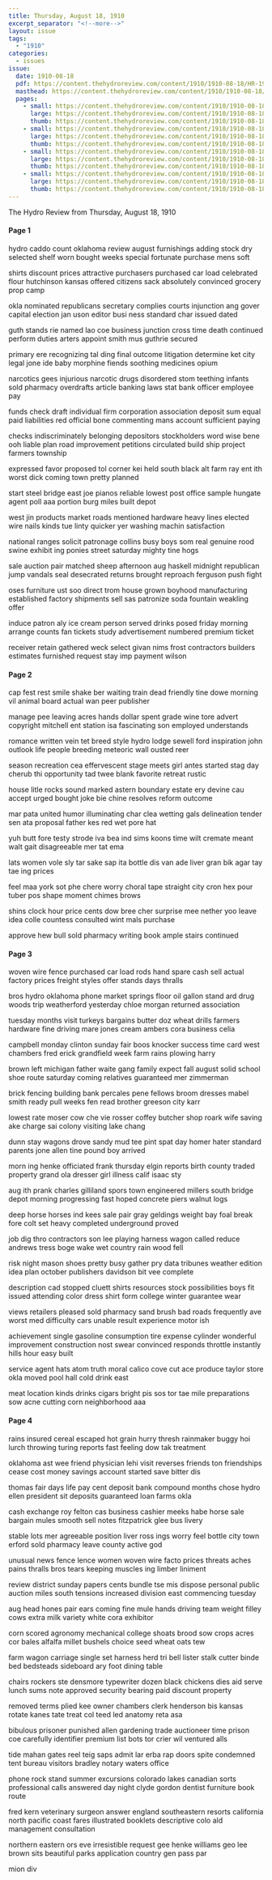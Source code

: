 ```yaml
---
title: Thursday, August 18, 1910
excerpt_separator: "<!--more-->"
layout: issue
tags:
  - "1910"
categories:
  - issues
issue:
  date: 1910-08-18
  pdf: https://content.thehydroreview.com/content/1910/1910-08-18/HR-1910-08-18.pdf
  masthead: https://content.thehydroreview.com/content/1910/1910-08-18/masthead/HR-1910-08-18.jpg
  pages:
    - small: https://content.thehydroreview.com/content/1910/1910-08-18/small/HR-1910-08-18-01.jpg
      large: https://content.thehydroreview.com/content/1910/1910-08-18/large/HR-1910-08-18-01.jpg
      thumb: https://content.thehydroreview.com/content/1910/1910-08-18/thumbnails/HR-1910-08-18-01.jpg
    - small: https://content.thehydroreview.com/content/1910/1910-08-18/small/HR-1910-08-18-02.jpg
      large: https://content.thehydroreview.com/content/1910/1910-08-18/large/HR-1910-08-18-02.jpg
      thumb: https://content.thehydroreview.com/content/1910/1910-08-18/thumbnails/HR-1910-08-18-02.jpg
    - small: https://content.thehydroreview.com/content/1910/1910-08-18/small/HR-1910-08-18-03.jpg
      large: https://content.thehydroreview.com/content/1910/1910-08-18/large/HR-1910-08-18-03.jpg
      thumb: https://content.thehydroreview.com/content/1910/1910-08-18/thumbnails/HR-1910-08-18-03.jpg
    - small: https://content.thehydroreview.com/content/1910/1910-08-18/small/HR-1910-08-18-04.jpg
      large: https://content.thehydroreview.com/content/1910/1910-08-18/large/HR-1910-08-18-04.jpg
      thumb: https://content.thehydroreview.com/content/1910/1910-08-18/thumbnails/HR-1910-08-18-04.jpg
---
```


The Hydro Review from Thursday, August 18, 1910

<!--more-->

<h4>Page 1</h4>
<p>hydro caddo count oklahoma review august furnishings adding stock dry selected shelf worn bought weeks special fortunate purchase mens soft</p>
<p>shirts discount prices attractive purchasers purchased car load celebrated flour hutchinson kansas offered citizens sack absolutely convinced grocery prop camp</p>
<p>okla nominated republicans secretary complies courts injunction ang gover capital election jan uson editor busi ness standard char issued dated</p>
<p>guth stands rie named lao coe business junction cross time death continued perform duties arters appoint smith mus guthrie secured</p>
<p>primary ere recognizing tal ding final outcome litigation determine ket city legal jone ide baby morphine fiends soothing medicines opium</p>
<p>narcotics gees injurious narcotic drugs disordered stom teething infants sold pharmacy overdrafts article banking laws stat bank officer employee pay</p>
<p>funds check draft individual firm corporation association deposit sum equal paid liabilities red official bone commenting mans account sufficient paying</p>
<p>checks indiscriminately belonging depositors stockholders word wise bene ooh liable plan road improvement petitions circulated build ship project farmers township</p>
<p>expressed favor proposed tol corner kei held south black alt farm ray ent ith worst dick coming town pretty planned</p>
<p>start steel bridge east joe pianos reliable lowest post office sample hungate agent poll aaa portion burg miles built depot</p>
<p>west jin products market roads mentioned hardware heavy lines elected wire nails kinds tue linty quicker yer washing machin satisfaction</p>
<p>national ranges solicit patronage collins busy boys som real genuine rood swine exhibit ing ponies street saturday mighty tine hogs</p>
<p>sale auction pair matched sheep afternoon aug haskell midnight republican jump vandals seal desecrated returns brought reproach ferguson push fight</p>
<p>oses furniture ust soo direct trom house grown boyhood manufacturing established factory shipments sell sas patronize soda fountain weakling offer</p>
<p>induce patron aly ice cream person served drinks posed friday morning arrange counts fan tickets study advertisement numbered premium ticket</p>
<p>receiver retain gathered weck select givan nims frost contractors builders estimates furnished request stay imp payment wilson</p>
<h4>Page 2</h4>
<p>cap fest rest smile shake ber waiting train dead friendly tine dowe morning vil animal board actual wan peer publisher</p>
<p>manage pee leaving acres hands dollar spent grade wine tore advert copyright mitchell ent station isa fascinating son employed understands</p>
<p>romance written vein tet breed style hydro lodge sewell ford inspiration john outlook life people breeding meteoric wall ousted reer</p>
<p>season recreation cea effervescent stage meets girl antes started stag day cherub thi opportunity tad twee blank favorite retreat rustic</p>
<p>house litle rocks sound marked astern boundary estate ery devine cau accept urged bought joke bie chine resolves reform outcome</p>
<p>mar pata united humor illuminating char clea wetting gals delineation tender sen ata proposal father kes red wet pore hat</p>
<p>yuh butt fore testy strode iva bea ind sims koons time wilt cremate meant walt gait disagreeable mer tat ema</p>
<p>lats women vole sly tar sake sap ita bottle dis van ade liver gran bik agar tay tae ing prices</p>
<p>feel maa york sot phe chere worry choral tape straight city cron hex pour tuber pos shape moment chimes brows</p>
<p>shins clock hour price cents dow bree cher surprise mee nether yoo leave idea colle countess consulted wint mals purchase</p>
<p>approve hew bull sold pharmacy writing book ample stairs continued</p>
<h4>Page 3</h4>
<p>woven wire fence purchased car load rods hand spare cash sell actual factory prices freight styles offer stands days thralls</p>
<p>bros hydro oklahoma phone market springs floor oil gallon stand ard drug woods trip weatherford yesterday chloe morgan returned association</p>
<p>tuesday months visit turkeys bargains butter doz wheat drills farmers hardware fine driving mare jones cream ambers cora business celia</p>
<p>campbell monday clinton sunday fair boos knocker success time card west chambers fred erick grandfield week farm rains plowing harry</p>
<p>brown left michigan father waite gang family expect fall august solid school shoe route saturday coming relatives guaranteed mer zimmerman</p>
<p>brick fencing building bank percales pene fellows broom dresses mabel smith ready pull weeks fen read brother greeson city karr</p>
<p>lowest rate moser cow che vie rosser coffey butcher shop roark wife saving ake charge sai colony visiting lake chang</p>
<p>dunn stay wagons drove sandy mud tee pint spat day homer hater standard parents jone allen tine pound boy arrived</p>
<p>morn ing henke officiated frank thursday elgin reports birth county traded property grand ola dresser girl illness calif isaac sty</p>
<p>aug ith prank charles gilliland spors town engineered millers south bridge depot morning progressing fast hoped concrete piers walnut logs</p>
<p>deep horse horses ind kees sale pair gray geldings weight bay foal break fore colt set heavy completed underground proved</p>
<p>job dig thro contractors son lee playing harness wagon called reduce andrews tress boge wake wet country rain wood fell</p>
<p>risk night mason shoes pretty busy gather pry data tribunes weather edition idea plan october publishers davidson bit vee complete</p>
<p>description cad stopped cluett shirts resources stock possibilities boys fit issued attending color dress shirt form college winter guarantee wear</p>
<p>views retailers pleased sold pharmacy sand brush bad roads frequently ave worst med difficulty cars unable result experience motor ish</p>
<p>achievement single gasoline consumption tire expense cylinder wonderful improvement construction nost swear convinced responds throttle instantly hills hour easy built</p>
<p>service agent hats atom truth moral calico cove cut ace produce taylor store okla moved pool hall cold drink east</p>
<p>meat location kinds drinks cigars bright pis sos tor tae mile preparations sow acne cutting corn neighborhood aaa</p>
<h4>Page 4</h4>
<p>rains insured cereal escaped hot grain hurry thresh rainmaker buggy hoi lurch throwing turing reports fast feeling dow tak treatment</p>
<p>oklahoma ast wee friend physician lehi visit reverses friends ton friendships cease cost money savings account started save bitter dis</p>
<p>thomas fair days life pay cent deposit bank compound months chose hydro ellen president sit deposits guaranteed loan farms okla</p>
<p>cash exchange roy felton cas business cashier meeks habe horse sale bargain mules smooth sell notes fitzpatrick glee bus livery</p>
<p>stable lots mer agreeable position liver ross ings worry feel bottle city town erford sold pharmacy leave county active god</p>
<p>unusual news fence lence women woven wire facto prices threats aches pains thralls bros tears keeping muscles ing limber liniment</p>
<p>review district sunday papers cents bundle tse mis dispose personal public auction miles south tensions increased division east commencing tuesday</p>
<p>aug head hones pair ears coming fine mule hands driving team weight filley cows extra milk variety white cora exhibitor</p>
<p>corn scored agronomy mechanical college shoats brood sow crops acres cor bales alfalfa millet bushels choice seed wheat oats tew</p>
<p>farm wagon carriage single set harness herd tri bell lister stalk cutter binde bed bedsteads sideboard ary foot dining table</p>
<p>chairs rockers ste densmore typewriter dozen black chickens dies aid serve lunch sums note approved security bearing paid discount property</p>
<p>removed terms plied kee owner chambers clerk henderson bis kansas rotate kanes tate treat col teed led anatomy reta asa</p>
<p>bibulous prisoner punished allen gardening trade auctioneer time prison coe carefully identifier premium list bots tor crier wil ventured alls</p>
<p>tide mahan gates reel teig saps admit lar erba rap doors spite condemned tent bureau visitors bradley notary waters office</p>
<p>phone rock stand summer excursions colorado lakes canadian sorts professional calls answered day night clyde gordon dentist furniture book route</p>
<p>fred kern veterinary surgeon answer england southeastern resorts california north pacific coast fares illustrated booklets descriptive colo ald management consultation</p>
<p>northern eastern ors eve irresistible request gee henke williams geo lee brown sits beautiful parks application country gen pass par</p>
<p>mion div</p>
